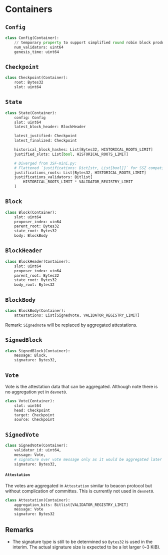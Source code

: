 # Containers

## `Config`

```python
class Config(Container):
    // temporary property to support simplified round robin block production in absence of randao & deposit mechanisms
    num_validators: uint64
    genesis_time: uint64
```

## `Checkpoint`

```python
class Checkpoint(Container):
    root: Bytes32
    slot: uint64
```

## `State`

```python
class State(Container):
    config: Config
    slot: uint64
    latest_block_header: BlockHeader

    latest_justified: Checkpoint
    latest_finalized: Checkpoint

    historical_block_hashes: List[Bytes32, HISTORICAL_ROOTS_LIMIT]
    justified_slots: List[bool, HISTORICAL_ROOTS_LIMIT]

    # Diverged from 3SF-mini.py:
    # Flattened `justifications: Dict[str, List[bool]]` for SSZ compatibility
    justifications_roots: List[Bytes32, HISTORICAL_ROOTS_LIMIT]
    justifications_validators: Bitlist[
        HISTORICAL_ROOTS_LIMIT * VALIDATOR_REGISTRY_LIMIT
    ]
```

## `Block`

```python
class Block(Container):
    slot: uint64
    proposer_index: uin64
    parent_root: Bytes32
    state_root: Bytes32
    body: BlockBody
```

## `BlockHeader`

```python
class BlockHeader(Container):
    slot: uint64
    proposer_index: uin64
    parent_root: Bytes32
    state_root: Bytes32
    body_root: Bytes32
```

## `BlockBody`


```python
class BlockBody(Container):
    attestations: List[SignedVote, VALIDATOR_REGISTRY_LIMIT]
```

Remark: `SignedVote` will be replaced by aggregated attestations.

## `SignedBlock`

```python
class SignedBlock(Container):
    message: Block,
    signature: Bytes32,
```

## `Vote`

Vote is the attestation data that can be aggregated. Although note there is no aggregation yet in `devnet0`.

```python
class Vote(Container):
    slot: uint64
    head: Checkpoint
    target: Checkpoint
    source: Checkpoint
```

## `SignedVote`

```python
class SignedVote(Container):
    validator_id: uint64,
    message: Vote,
    # signature over vote message only as it would be aggregated later in attestation
    signature: Bytes32,
```

#### `Attestation`

The votes are aggregated in `Attestation` similar to beacon protocol but without complication of committes. This is currently not used in `devnet0`.

```python
class Attestation(Container):
    aggregation_bits: Bitlist[VALIDATOR_REGISTRY_LIMIT]
    message: Vote
    signature: Bytes32
```

## Remarks

- The signature type is still to be determined so `Bytes32` is used in the
  interim. The actual signature size is expected to be a lot larger (~3 KiB).
